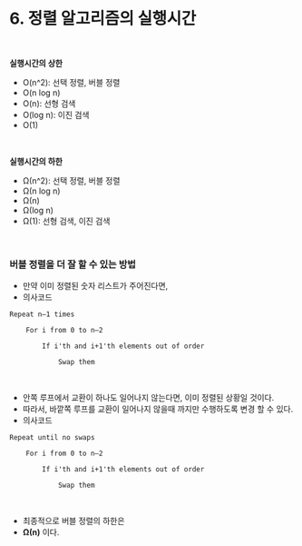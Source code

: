 # 6. 정렬 알고리즘의 실행시간

<br/>

**실행시간의 상한**

- O(n^2): 선택 정렬, 버블 정렬
- O(n log n)
- O(n): 선형 검색
- O(log n): 이진 검색
- O(1)

<br/>

**실행시간의 하한**

- Ω(n^2): 선택 정렬, 버블 정렬
- Ω(n log n)
- Ω(n)
- Ω(log n)
- Ω(1): 선형 검색, 이진 검색



<br/>

### 버블 정렬을 더 잘 할 수 있는 방법

- 만약 이미 정렬된 숫자 리스트가 주어진다면,
- 의사코드

```
Repeat n–1 times

    For i from 0 to n–2

        If i'th and i+1'th elements out of order

            Swap them
```



<br/>

- 안쪽 루프에서 교환이 하나도 일어나지 않는다면, 이미 정렬된 상황일 것이다.
- 따라서, 바깥쪽 루프를 교환이 일어나지 않을때 까지만 수행하도록 변경 할 수 있다.
- 의사코드

```
Repeat until no swaps

    For i from 0 to n–2

        If i'th and i+1'th elements out of order

            Swap them
```



<br/>

- 최종적으로 버블 정렬의 하한은
- **Ω(n)** 이다.







<br/><br/>